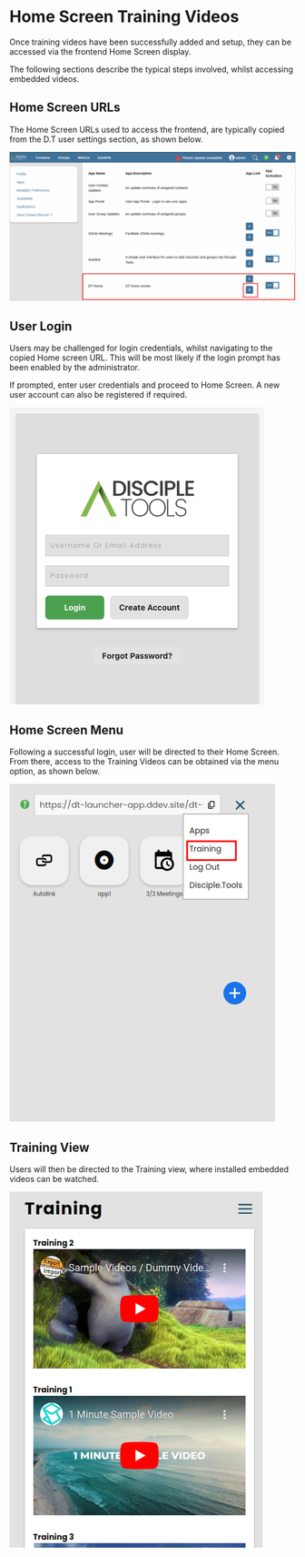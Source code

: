 # Home Screen Training Videos

Once training videos have been successfully added and setup, they can be accessed via the frontend Home Screen display.

The following sections describe the typical steps involved, whilst accessing embedded videos.

## Home Screen URLs

The Home Screen URLs used to access the frontend, are typically copied from the D.T user settings section, as shown below.

![image](./imgs/user-settings-url.png)

## User Login

Users may be challenged for login credentials, whilst navigating to the copied Home screen URL. This will be most likely if the login prompt has been enabled by the administrator.

If prompted, enter user credentials and proceed to Home Screen. A new user account can also be registered if required.

![image](./imgs/user-login.png)

## Home Screen Menu

Following a successful login, user will be directed to their Home Screen. From there, access to the Training Videos can be obtained via the menu option, as shown below.

![image](./imgs/menu-training-option.png)

## Training View

Users will then be directed to the Training view, where installed embedded videos can be watched.

![image](./imgs/training-view.png)
